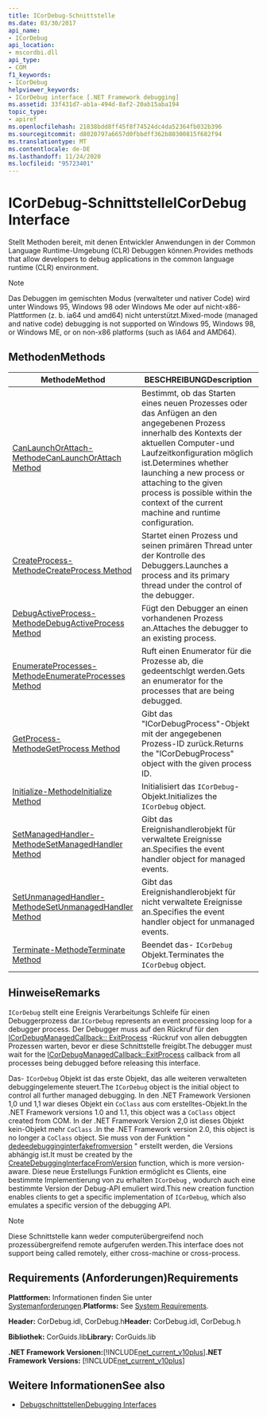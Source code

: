 ```yaml
---
title: ICorDebug-Schnittstelle
ms.date: 03/30/2017
api_name:
- ICorDebug
api_location:
- mscordbi.dll
api_type:
- COM
f1_keywords:
- ICorDebug
helpviewer_keywords:
- ICorDebug interface [.NET Framework debugging]
ms.assetid: 33f431d7-ab1a-494d-8af2-20ab15aba194
topic_type:
- apiref
ms.openlocfilehash: 21838bdd8ff45f8f74524dc4da52364fb032b396
ms.sourcegitcommit: d8020797a6657d0fbbdff362b80300815f682f94
ms.translationtype: MT
ms.contentlocale: de-DE
ms.lasthandoff: 11/24/2020
ms.locfileid: "95723401"
---
```

# <a name="icordebug-interface"></a><span data-ttu-id="0f7bb-102">ICorDebug-Schnittstelle</span><span class="sxs-lookup"><span data-stu-id="0f7bb-102">ICorDebug Interface</span></span>

<span data-ttu-id="0f7bb-103">Stellt Methoden bereit, mit denen Entwickler Anwendungen in der Common Language Runtime-Umgebung (CLR) Debuggen können.</span><span class="sxs-lookup"><span data-stu-id="0f7bb-103">Provides methods that allow developers to debug applications in the common language runtime (CLR) environment.</span></span>  
  
> [!NOTE]
> <span data-ttu-id="0f7bb-104">Das Debuggen im gemischten Modus (verwalteter und nativer Code) wird unter Windows 95, Windows 98 oder Windows Me oder auf nicht-x86-Plattformen (z. b. ia64 und amd64) nicht unterstützt.</span><span class="sxs-lookup"><span data-stu-id="0f7bb-104">Mixed-mode (managed and native code) debugging is not supported on Windows 95, Windows 98, or Windows ME, or on non-x86 platforms (such as IA64 and AMD64).</span></span>  
  
## <a name="methods"></a><span data-ttu-id="0f7bb-105">Methoden</span><span class="sxs-lookup"><span data-stu-id="0f7bb-105">Methods</span></span>  
  
|<span data-ttu-id="0f7bb-106">Methode</span><span class="sxs-lookup"><span data-stu-id="0f7bb-106">Method</span></span>|<span data-ttu-id="0f7bb-107">BESCHREIBUNG</span><span class="sxs-lookup"><span data-stu-id="0f7bb-107">Description</span></span>|  
|------------|-----------------|  
|[<span data-ttu-id="0f7bb-108">CanLaunchOrAttach-Methode</span><span class="sxs-lookup"><span data-stu-id="0f7bb-108">CanLaunchOrAttach Method</span></span>](icordebug-canlaunchorattach-method.md)|<span data-ttu-id="0f7bb-109">Bestimmt, ob das Starten eines neuen Prozesses oder das Anfügen an den angegebenen Prozess innerhalb des Kontexts der aktuellen Computer-und Laufzeitkonfiguration möglich ist.</span><span class="sxs-lookup"><span data-stu-id="0f7bb-109">Determines whether launching a new process or attaching to the given process is possible within the context of the current machine and runtime configuration.</span></span>|  
|[<span data-ttu-id="0f7bb-110">CreateProcess-Methode</span><span class="sxs-lookup"><span data-stu-id="0f7bb-110">CreateProcess Method</span></span>](icordebug-createprocess-method.md)|<span data-ttu-id="0f7bb-111">Startet einen Prozess und seinen primären Thread unter der Kontrolle des Debuggers.</span><span class="sxs-lookup"><span data-stu-id="0f7bb-111">Launches a process and its primary thread under the control of the debugger.</span></span>|  
|[<span data-ttu-id="0f7bb-112">DebugActiveProcess-Methode</span><span class="sxs-lookup"><span data-stu-id="0f7bb-112">DebugActiveProcess Method</span></span>](icordebug-debugactiveprocess-method.md)|<span data-ttu-id="0f7bb-113">Fügt den Debugger an einen vorhandenen Prozess an.</span><span class="sxs-lookup"><span data-stu-id="0f7bb-113">Attaches the debugger to an existing process.</span></span>|  
|[<span data-ttu-id="0f7bb-114">EnumerateProcesses-Methode</span><span class="sxs-lookup"><span data-stu-id="0f7bb-114">EnumerateProcesses Method</span></span>](icordebug-enumerateprocesses-method.md)|<span data-ttu-id="0f7bb-115">Ruft einen Enumerator für die Prozesse ab, die gedeentschlgt werden.</span><span class="sxs-lookup"><span data-stu-id="0f7bb-115">Gets an enumerator for the processes that are being debugged.</span></span>|  
|[<span data-ttu-id="0f7bb-116">GetProcess-Methode</span><span class="sxs-lookup"><span data-stu-id="0f7bb-116">GetProcess Method</span></span>](icordebug-getprocess-method.md)|<span data-ttu-id="0f7bb-117">Gibt das "ICorDebugProcess"-Objekt mit der angegebenen Prozess-ID zurück.</span><span class="sxs-lookup"><span data-stu-id="0f7bb-117">Returns the "ICorDebugProcess" object with the given process ID.</span></span>|  
|[<span data-ttu-id="0f7bb-118">Initialize-Methode</span><span class="sxs-lookup"><span data-stu-id="0f7bb-118">Initialize Method</span></span>](icordebug-initialize-method.md)|<span data-ttu-id="0f7bb-119">Initialisiert das `ICorDebug`-Objekt.</span><span class="sxs-lookup"><span data-stu-id="0f7bb-119">Initializes the `ICorDebug` object.</span></span>|  
|[<span data-ttu-id="0f7bb-120">SetManagedHandler-Methode</span><span class="sxs-lookup"><span data-stu-id="0f7bb-120">SetManagedHandler Method</span></span>](icordebug-setmanagedhandler-method.md)|<span data-ttu-id="0f7bb-121">Gibt das Ereignishandlerobjekt für verwaltete Ereignisse an.</span><span class="sxs-lookup"><span data-stu-id="0f7bb-121">Specifies the event handler object for managed events.</span></span>|  
|[<span data-ttu-id="0f7bb-122">SetUnmanagedHandler-Methode</span><span class="sxs-lookup"><span data-stu-id="0f7bb-122">SetUnmanagedHandler Method</span></span>](icordebug-setunmanagedhandler-method.md)|<span data-ttu-id="0f7bb-123">Gibt das Ereignishandlerobjekt für nicht verwaltete Ereignisse an.</span><span class="sxs-lookup"><span data-stu-id="0f7bb-123">Specifies the event handler object for unmanaged events.</span></span>|  
|[<span data-ttu-id="0f7bb-124">Terminate-Methode</span><span class="sxs-lookup"><span data-stu-id="0f7bb-124">Terminate Method</span></span>](icordebug-terminate-method.md)|<span data-ttu-id="0f7bb-125">Beendet das- `ICorDebug` Objekt.</span><span class="sxs-lookup"><span data-stu-id="0f7bb-125">Terminates the `ICorDebug` object.</span></span>|  
  
## <a name="remarks"></a><span data-ttu-id="0f7bb-126">Hinweise</span><span class="sxs-lookup"><span data-stu-id="0f7bb-126">Remarks</span></span>  

 <span data-ttu-id="0f7bb-127">`ICorDebug` stellt eine Ereignis Verarbeitungs Schleife für einen Debuggerprozess dar.</span><span class="sxs-lookup"><span data-stu-id="0f7bb-127">`ICorDebug` represents an event processing loop for a debugger process.</span></span> <span data-ttu-id="0f7bb-128">Der Debugger muss auf den Rückruf für den [ICorDebugManagedCallback:: ExitProcess](icordebugmanagedcallback-exitprocess-method.md) -Rückruf von allen debuggten Prozessen warten, bevor er diese Schnittstelle freigibt.</span><span class="sxs-lookup"><span data-stu-id="0f7bb-128">The debugger must wait for the [ICorDebugManagedCallback::ExitProcess](icordebugmanagedcallback-exitprocess-method.md) callback from all processes being debugged before releasing this interface.</span></span>  
  
 <span data-ttu-id="0f7bb-129">Das- `ICorDebug` Objekt ist das erste Objekt, das alle weiteren verwalteten debuggingelemente steuert.</span><span class="sxs-lookup"><span data-stu-id="0f7bb-129">The `ICorDebug` object is the initial object to control all further managed debugging.</span></span> <span data-ttu-id="0f7bb-130">In den .NET Framework Versionen 1,0 und 1,1 war dieses Objekt ein `CoClass` aus com erstelltes-Objekt.</span><span class="sxs-lookup"><span data-stu-id="0f7bb-130">In the .NET Framework versions 1.0 and 1.1, this object was a `CoClass` object created from COM.</span></span> <span data-ttu-id="0f7bb-131">In der .NET Framework Version 2,0 ist dieses Objekt kein-Objekt mehr `CoClass` .</span><span class="sxs-lookup"><span data-stu-id="0f7bb-131">In the .NET Framework version 2.0, this object is no longer a `CoClass` object.</span></span> <span data-ttu-id="0f7bb-132">Sie muss von der Funktion " [dedeedebugginginterfakefromversion](../hosting/createdebugginginterfacefromversion-function.md) " erstellt werden, die Versions abhängig ist.</span><span class="sxs-lookup"><span data-stu-id="0f7bb-132">It must be created by the [CreateDebuggingInterfaceFromVersion](../hosting/createdebugginginterfacefromversion-function.md) function, which is more version-aware.</span></span> <span data-ttu-id="0f7bb-133">Diese neue Erstellungs Funktion ermöglicht es Clients, eine bestimmte Implementierung von zu erhalten `ICorDebug` , wodurch auch eine bestimmte Version der Debug-API emuliert wird.</span><span class="sxs-lookup"><span data-stu-id="0f7bb-133">This new creation function enables clients to get a specific implementation of `ICorDebug`, which also emulates a specific version of the debugging API.</span></span>  
  
> [!NOTE]
> <span data-ttu-id="0f7bb-134">Diese Schnittstelle kann weder computerübergreifend noch prozessübergreifend remote aufgerufen werden.</span><span class="sxs-lookup"><span data-stu-id="0f7bb-134">This interface does not support being called remotely, either cross-machine or cross-process.</span></span>  
  
## <a name="requirements"></a><span data-ttu-id="0f7bb-135">Requirements (Anforderungen)</span><span class="sxs-lookup"><span data-stu-id="0f7bb-135">Requirements</span></span>  

 <span data-ttu-id="0f7bb-136">**Plattformen:** Informationen finden Sie unter [Systemanforderungen](../../get-started/system-requirements.md).</span><span class="sxs-lookup"><span data-stu-id="0f7bb-136">**Platforms:** See [System Requirements](../../get-started/system-requirements.md).</span></span>  
  
 <span data-ttu-id="0f7bb-137">**Header:** CorDebug.idl, CorDebug.h</span><span class="sxs-lookup"><span data-stu-id="0f7bb-137">**Header:** CorDebug.idl, CorDebug.h</span></span>  
  
 <span data-ttu-id="0f7bb-138">**Bibliothek:** CorGuids.lib</span><span class="sxs-lookup"><span data-stu-id="0f7bb-138">**Library:** CorGuids.lib</span></span>  
  
 <span data-ttu-id="0f7bb-139">**.NET Framework Versionen:**[!INCLUDE[net_current_v10plus](../../../../includes/net-current-v10plus-md.md)]</span><span class="sxs-lookup"><span data-stu-id="0f7bb-139">**.NET Framework Versions:** [!INCLUDE[net_current_v10plus](../../../../includes/net-current-v10plus-md.md)]</span></span>  
  
## <a name="see-also"></a><span data-ttu-id="0f7bb-140">Weitere Informationen</span><span class="sxs-lookup"><span data-stu-id="0f7bb-140">See also</span></span>

- [<span data-ttu-id="0f7bb-141">Debugschnittstellen</span><span class="sxs-lookup"><span data-stu-id="0f7bb-141">Debugging Interfaces</span></span>](debugging-interfaces.md)
